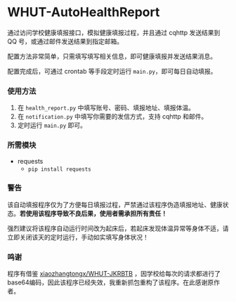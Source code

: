 # WHUT-AutoHealthReport

通过访问学校健康填报接口，模拟健康填报过程，并且通过 cqhttp 发送结果到 QQ 号，或通过邮件发送结果到指定邮箱。

配置方法非常简单，只需填写填写相关信息，即可健康填报并发送结果消息。

配置完成后，可通过 crontab 等手段定时运行 `main.py`，即可每日自动填报。

### 使用方法

1. 在 `health_report.py` 中填写账号、密码、填报地址、填报体温。
2. 在 `notification.py` 中填写你需要的发信方式，支持 cqhttp 和邮件。
3. 定时运行 `main.py` 即可。

### 所需模块

- requests
    - `pip install requests`

### 警告

该自动填报程序仅为了方便每日填报过程，严禁通过该程序伪造填报地址、健康状态。**若使用该程序导致不良后果，使用者需承担所有责任！**

强烈建议将该程序自动运行时间改为起床后，若起床发现体温异常等身体不适，请立即关闭该天的定时运行，手动如实填写身体状况！

### 鸣谢

程序有借鉴 [xiaozhangtongx/WHUT-JKRBTB](https://github.com/xiaozhangtongx/WHUT-JKRBTB)
，因学校给每次的请求都进行了base64编码，因此该程序已经失效，我重新抓包重构了该程序。在此感谢原作者。
